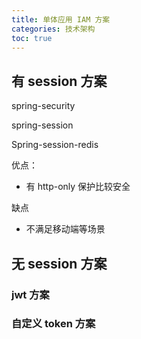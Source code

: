 ```yaml
---
title: 单体应用 IAM 方案
categories: 技术架构
toc: true
---
```




## 有 session 方案

spring-security

spring-session

Spring-session-redis



优点：

- 有 http-only 保护比较安全

缺点

- 不满足移动端等场景

## 无 session 方案



### jwt 方案

### 自定义 token 方案